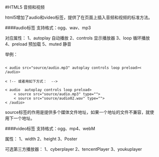 #HTML5 音频和视频


html5增加了audio和video标签，提供了在页面上插入音频和视频的标准方法。

####audio标签 
支持格式：ogg、wav、mp3

对应属性：
1、autoplay 自动播放
2、controls 显示播放器
3、loop 循环播放
4、preload 预加载
5、muted 静音

举例：

```

< audio src="source/audio.mp3" autoplay controls loop preload>< /audio>

< !-- 或者用如下方式：  -->

< audio  autoplay controls loop preload>
    < source src="source/audio.mp3" type="">
    < source src="source/audio02.wav" type="">
< /audio>
```


source标签的作用是提供多个媒体文件地址，如果一个地址的文件不兼容，就使用下一个地址。

####video标签 
支持格式：ogg、mp4、webM

属性：
1、width
2、height
3、Poster

可选第三方播放器：
1、cyberplayer
2、tencentPlayer
3、youkuplayer


